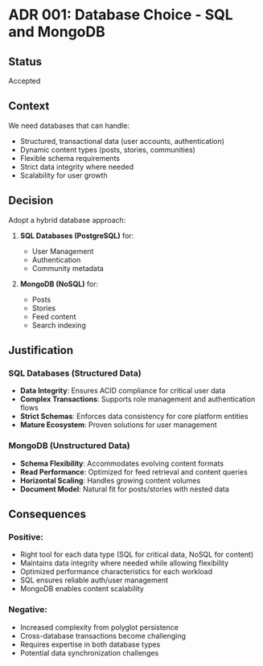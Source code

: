 # ADR 001: Database Choice - SQL and MongoDB

## Status
Accepted

## Context
We need databases that can handle:
- Structured, transactional data (user accounts, authentication)
- Dynamic content types (posts, stories, communities)
- Flexible schema requirements
- Strict data integrity where needed
- Scalability for user growth

## Decision
Adopt a hybrid database approach:

1. **SQL Databases (PostgreSQL)** for:
   - User Management
   - Authentication
   - Community metadata

2. **MongoDB (NoSQL)** for:
   - Posts
   - Stories
   - Feed content
   - Search indexing

## Justification

### SQL Databases (Structured Data)
- **Data Integrity**: Ensures ACID compliance for critical user data
- **Complex Transactions**: Supports role management and authentication flows
- **Strict Schemas**: Enforces data consistency for core platform entities
- **Mature Ecosystem**: Proven solutions for user management

### MongoDB (Unstructured Data)
- **Schema Flexibility**: Accommodates evolving content formats
- **Read Performance**: Optimized for feed retrieval and content queries  
- **Horizontal Scaling**: Handles growing content volumes
- **Document Model**: Natural fit for posts/stories with nested data

## Consequences
### Positive:
- Right tool for each data type (SQL for critical data, NoSQL for content)
- Maintains data integrity where needed while allowing flexibility
- Optimized performance characteristics for each workload
- SQL ensures reliable auth/user management
- MongoDB enables content scalability

### Negative:
- Increased complexity from polyglot persistence
- Cross-database transactions become challenging
- Requires expertise in both database types
- Potential data synchronization challenges